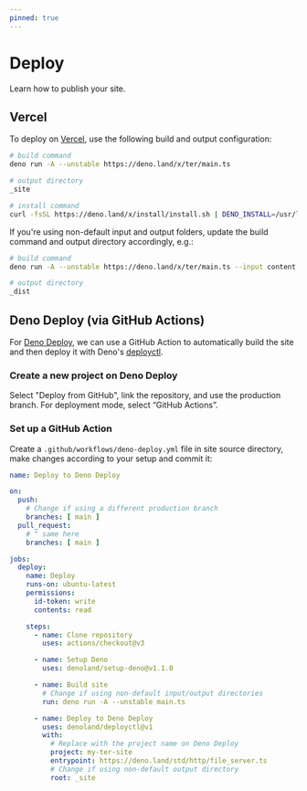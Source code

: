 ```yaml
---
pinned: true
---
```


# Deploy

Learn how to publish your site.

## Vercel

To deploy on [Vercel](https://vercel.com), use the following build and output
configuration:

```sh
# build command
deno run -A --unstable https://deno.land/x/ter/main.ts

# output directory
_site

# install command
curl -fsSL https://deno.land/x/install/install.sh | DENO_INSTALL=/usr/local sh
```

If you're using non-default input and output folders, update the build command
and output directory accordingly, e.g.:

```sh
# build command
deno run -A --unstable https://deno.land/x/ter/main.ts --input content --output _dist

# output directory
_dist
```

## Deno Deploy (via GitHub Actions)

For [Deno Deploy](https://deno.com/deploy), we can use a GitHub Action to
automatically build the site and then deploy it with Deno's
[deployctl](https://github.com/denoland/deployctl/blob/main/action/README.md).

### Create a new project on Deno Deploy

Select "Deploy from GitHub", link the repository, and use the production branch.
For deployment mode, select “GitHub Actions”.

### Set up a GitHub Action

Create a `.github/workflows/deno-deploy.yml` file in site source directory, make
changes according to your setup and commit it:

```yaml
name: Deploy to Deno Deploy

on:
  push:
    # Change if using a different production branch
    branches: [ main ]
  pull_request:
    # ^ same here
    branches: [ main ]

jobs:
  deploy:
    name: Deploy
    runs-on: ubuntu-latest
    permissions:
      id-token: write
      contents: read

    steps:
      - name: Clone repository
        uses: actions/checkout@v3

      - name: Setup Deno
        uses: denoland/setup-deno@v1.1.0

      - name: Build site
        # Change if using non-default input/output directories
        run: deno run -A --unstable main.ts

      - name: Deploy to Deno Deploy
        uses: denoland/deployctl@v1
        with:
          # Replace with the project name on Deno Deploy
          project: my-ter-site
          entrypoint: https://deno.land/std/http/file_server.ts
          # Change if using non-default output directory
          root: _site
```
